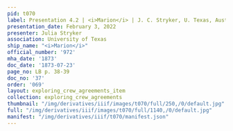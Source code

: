 ```yaml
---
pid: t070
label: Presentation 4.2 | <i>Marion</i> | J. C. Stryker, U. Texas, Austin | 37
presentation_date: February 3, 2022
presenter: Julia Stryker
association: University of Texas
ship_name: "<i>Marion</i>"
official_number: '972'
mha_date: '1873'
doc_date: '1873-07-23'
page_no: LB p. 38-39
doc_no: '37'
order: '069'
layout: exploring_crew_agreements_item
collection: exploring_crew_agreements
thumbnail: "/img/derivatives/iiif/images/t070/full/250,/0/default.jpg"
full: "/img/derivatives/iiif/images/t070/full/1140,/0/default.jpg"
manifest: "/img/derivatives/iiif/t070/manifest.json"
---
```

